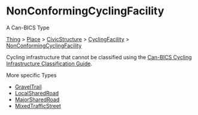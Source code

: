 # NonConformingCyclingFacility

A Can-BICS Type

[Thing](https://schema.org/Thing) > [Place](https://schema.org/Place) > [CivicStructure](https://schema.org/CivicStructure) > [CyclingFacility](CyclingFacility) > [NonConformingCyclingFacility](NonConformingCyclingFacility)

Cycling infrastructure that cannot be classified using the [Can-BICS Cycling Infrastructure Classification Guide](https://summit.sfu.ca/item/39230).

More specific Types

- [GravelTrail](GravelTrail)
- [LocalSharedRoad](LocalSharedRoad)
- [MajorSharedRoad](MajorSharedRoad)
- [MixedTrafficStreet](MixedTrafficStreet)
